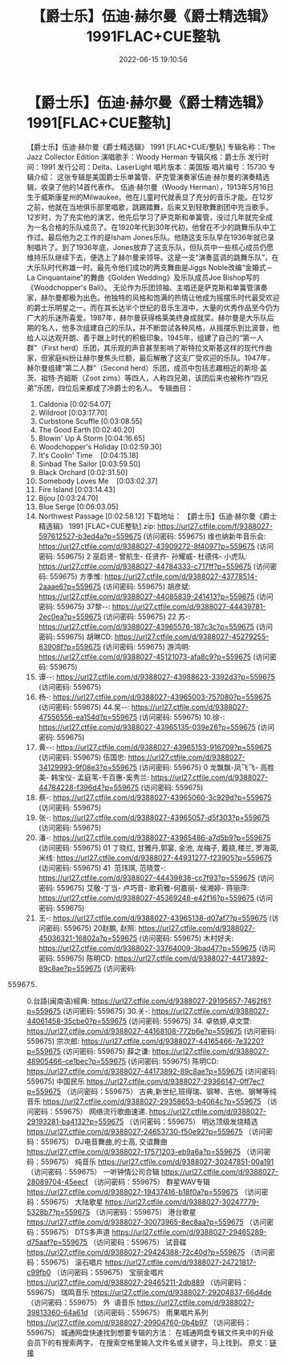﻿---
title: 【爵士乐】伍迪·赫尔曼《爵士精选辑》1991FLAC+CUE整轨
date: 2022-06-15 19:10:56
categories: 古典音乐、新世纪、纯音雅乐
tags: 纯音雅乐
---
# 【爵士乐】伍迪·赫尔曼《爵士精选辑》1991[FLAC+CUE整轨]

【爵士乐】伍迪·赫尔曼《爵士精选辑》 1991
[FLAC+CUE/整轨]
专辑名称：The Jazz Collector
Edition
演唱歌手：Woody Herman
专辑风格：爵士乐
发行时间：1991
发行公司：Delta、LaserLight
唱片版本：美国版
唱片编号：15730
专辑介绍：
这张专辑是美国爵士乐单簧管、萨克管演奏家伍迪·赫尔曼的演奏精选辑，收录了他的14首代表作。
伍迪·赫尔曼（Woody
Herman），1913年5月16日生于威斯康星州的Milwaukee。他在儿童时代就表显了充分的音乐才能。在12岁之前，他就在当地俱乐部里唱歌，跳踢踏舞，后来又到轻歌舞剧团中充当歌手。12岁时，为了充实他的演艺，他先后学习了萨克斯和单簧管，没过几年就完全成为一名合格的乐队成员了。在1920年代到30年代初，他曾在不少的跳舞乐队中工作过。最后他为之工作的是Isham
Jones乐队。他随这支乐队早在1936年就已录制唱片了。到了1936年底，Jones放弃了这支乐队，但队员中一些核心成员仍愿维持乐队继续下去，便选上了赫尔曼来领导。这是一支“演奏蓝调的跳舞乐队”，在大乐队时代称雄一时。最先令他们成功的两支舞曲是Jiggs
Noble改编“金婚式－La Cinquantaine”的舞曲《Golden Wedding》及乐队成员Joe
Bishop写的《Woodchopper's Ball》。
无论作为乐团领袖、主唱还是萨克斯和单簧管演奏家，赫尔曼都极为出色。他独特的风格和饱满的热情让他成为摇摆乐时代最受欢迎的爵士乐明星之一。而在其长达半个世纪的音乐生涯中，大量的优秀作品至今仍为广大的乐迷所喜爱。1987年，赫尔曼获得格莱美终身成就奖。赫尔曼是大乐队后期的名人，他多次组建自己的乐队，并不断尝试各种风格，从摇摆乐到比波普，他给人以达观开朗、善于跟上时代的积极印象。1945年，组建了自己的“第一人群”（First
herd）乐团，其乐观的声音甚至影响了斯特拉文斯基这样的现代作曲家，但家庭纠纷让赫尔曼焦头烂额，最后解散了这支广受欢迎的乐队。1947年，赫尔曼组建“第二人群”（Second
herd）乐团，成员中包括志趣相近的斯坦·盖茨、祖特·齐姆斯（Zoot
zims）等四人，人称四兄弟，该团后来也被称作“四兄弟”乐团，四位后来都成了冷爵士的名人。
专辑曲目：
01. Caldonia
[0:02:54.07]
02. Wildroot
[0:03:17.70]
03. Curbstone
Scuffle
[0:03:08.55]
04. The Good
Earth
[0:02:40.20]
05. Blowin' Up A
Storm
[0:04:16.65]
06. Woodchopper's
Holiday
[0:02:59.30]
07. It's Coolin'
Time    [0:04:15.18]
08. Sinbad The
Sailor
[0:03:59.50]
09. Black
Orchard
[0:02:31.50]
10. Somebody Loves
Me    [0:03:02.37]
11. Fire
Island
[0:03:14.43]
12. Bijou
[0:03:24.70]
13. Blue
Serge
[0:06:03.05]
14. Northwest
Passage
[0:02:58.12]
下载地址：
【爵士乐】伍迪·赫尔曼《爵士精选辑》 1991 [FLAC+CUE整轨].zip: https://url27.ctfile.com/f/9388027-597612527-b3ed4a?p=559675
(访问密码: 559675)
维也纳新年音乐会: https://url27.ctfile.com/d/9388027-43909272-8f4097?p=559675
(访问密码: 559675)
2 巫启贤- 曾航生- 任贤齐- 孙耀威- 杜德伟- 小虎队: https://url27.ctfile.com/d/9388027-44784333-c717ff?p=559675
(访问密码: 559675)
方季惟: https://url27.ctfile.com/d/9388027-43778514-2aaae6?p=559675
(访问密码: 559675)
胡彦斌: https://url27.ctfile.com/d/9388027-44085839-241413?p=559675
(访问密码: 559675)
37黎--: https://url27.ctfile.com/d/9388027-44439781-2ec0ea?p=559675
(访问密码: 559675)
22 苏-: https://url27.ctfile.com/d/9388027-43965576-187c3c?p=559675
(访问密码: 559675)
胡琳CD: https://url27.ctfile.com/d/9388027-45279255-83908f?p=559675
(访问密码: 559675)
游鸿明: https://url27.ctfile.com/d/9388027-45121073-afa8c9?p=559675
(访问密码: 559675)
24. 谭--: https://url27.ctfile.com/d/9388027-43988623-3392d3?p=559675
(访问密码: 559675)
06. 杨-: https://url27.ctfile.com/d/9388027-43965003-757080?p=559675
(访问密码: 559675)
44.吴--: https://url27.ctfile.com/d/9388027-47556556-ea154d?p=559675
(访问密码: 559675)
10.徐-: https://url27.ctfile.com/d/9388027-43965135-039e26?p=559675
(访问密码: 559675)
15. 黄--: https://url27.ctfile.com/d/9388027-43965153-916709?p=559675
(访问密码: 559675)
伍国忠: https://url27.ctfile.com/d/9388027-34129993-9f08e3?p=559675
(访问密码: 559675)
0 龙飘飘-凤飞飞- 高胜美- 韩宝仪-
孟庭苇-千百惠-奚秀兰: https://url27.ctfile.com/d/9388027-44784228-f396d4?p=559675
(访问密码: 559675)
07. 蔡-: https://url27.ctfile.com/d/9388027-43965060-3c929d?p=559675
(访问密码: 559675)
03. 张-: https://url27.ctfile.com/d/9388027-43965057-d5f303?p=559675
(访问密码: 559675)
20. 潘-: https://url27.ctfile.com/d/9388027-43965486-a7d5b9?p=559675
(访问密码: 559675)
01 丁晓红, 甘雅丹,郭宴, 金池, 龙梅子, 戴娆,楼兰, 罗海英,米线: https://url27.ctfile.com/d/9388027-44931277-f23905?p=559675
(访问密码: 559675)
41  范玮琪, 范晓萱-: https://url27.ctfile.com/d/9388027-44439838-cc7f93?p=559675
(访问密码: 559675)
艾敬-丁当- 卢巧音- 歌莉雅-何嘉丽- 侯湘婷- 蒋丽萍: https://url27.ctfile.com/d/9388027-45369248-e42f16?p=559675
(访问密码: 559675)
11. 王-: https://url27.ctfile.com/d/9388027-43965138-d07af7?p=559675
(访问密码: 559675)
20赵鹏, 赵照: https://url27.ctfile.com/d/9388027-45036321-16802a?p=559675
(访问密码: 559675)
木村好夫: https://url27.ctfile.com/d/9388027-33764009-3bad47?p=559675
(访问密码: 559675)
陈明CD:
https://url27.ctfile.com/d/9388027-44173892-89c8ae?p=559675
(访问密码:
559675)
0.台語(闽南语)經典: https://url27.ctfile.com/d/9388027-29195657-7462f6?p=559675
(访问密码: 559675)
30.关-: https://url27.ctfile.com/d/9388027-44061458-35cbe0?p=559675
(访问密码: 559675)
34. 卓依婷,卓文萱: https://url27.ctfile.com/d/9388027-44168108-772b6e?p=559675
(访问密码: 559675)
宗次郎: https://url27.ctfile.com/d/9388027-44165466-7e3220?p=559675
(访问密码: 559675)
薛之谦: https://url27.ctfile.com/d/9388027-48905466-ce1bec?p=559675
(访问密码: 559675)
陈明CD: https://url27.ctfile.com/d/9388027-44173892-89c8ae?p=559675
(访问密码: 559675)
中国民乐
https://url27.ctfile.com/d/9388027-29366147-0ff7ec?p=559675
（访问密码：559675）
古典,新世纪,班得瑞、钢琴、吉他、钢琴等纯音乐
https://url27.ctfile.com/d/9388027-29358653-b4064c?p=559675
（访问密码：559675）
网络流行歌曲速递.
https://url27.ctfile.com/d/9388027-29193281-ba4132?p=559675
（访问密码：559675）
明达顶级发烧精选
https://url27.ctfile.com/d/9388027-24653730-f50e92?p=559675
（访问密码：559675）
DJ电音舞曲,的士高, 交谊舞曲
https://url27.ctfile.com/d/9388027-17571203-eb9a6a?p=559675
（访问密码：559675）
纯音乐
https://url27.ctfile.com/d/9388027-30247851-00a191
（访问密码：559675）
一听钟情公司合辑
https://url27.ctfile.com/d/9388027-28089704-45eecf
（访问密码：559675）
群星WAV专辑
https://url27.ctfile.com/d/9388027-19437416-b18f0a?p=559675
（访问密码：559675）
大陆歌星
https://url27.ctfile.com/d/9388027-30247779-5328b7?p=559675
（访问密码：559675）
港台歌星
https://url27.ctfile.com/d/9388027-30073965-8ec8aa?p=559675
（访问密码：559675）
DTS多声道
https://url27.ctfile.com/d/9388027-29465289-d75aaf?p=559675
（访问密码：559675）
试音碟
https://url27.ctfile.com/d/9388027-29424388-72c40d?p=559675
（访问密码：559675）
滚石唱片
https://url27.ctfile.com/d/9388027-24721817-c99fb0
（访问密码：559675）
宝丽金唱片
https://url27.ctfile.com/d/9388027-29465211-2db889
（访问密码：559675）
瑞鸣音乐
https://url27.ctfile.com/d/9388027-29204837-66d4de
（访问密码：559675）
外  语音乐
https://url27.ctfile.com/d/9388027-39813360-64a61d
（访问密码：559675）
雨果唱片系列
https://url27.ctfile.com/d/9388027-29904760-0b4b97
（访问密码：559675）
城通网盘快速找到想要专辑的方法：
在城通网盘专辑文件夹中的升级会员下的有搜索两字，
在搜索空格里输入文件名或关键字，马上找到。
原文：[链接](https://blog.sina.com.cn/s/blog_1647c7e7601030xss.html)